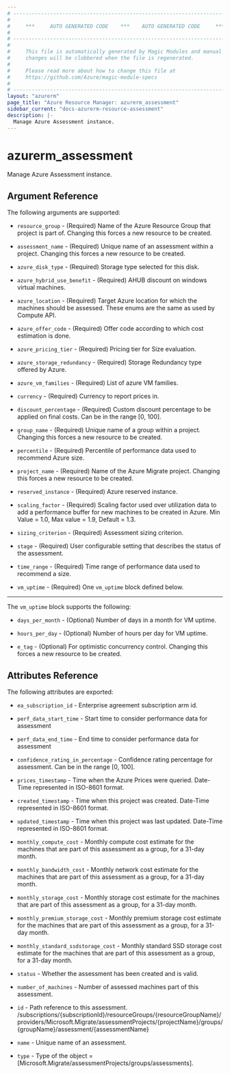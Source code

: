 ```yaml
---
# ----------------------------------------------------------------------------
#
#     ***     AUTO GENERATED CODE    ***    AUTO GENERATED CODE     ***
#
# ----------------------------------------------------------------------------
#
#     This file is automatically generated by Magic Modules and manual
#     changes will be clobbered when the file is regenerated.
#
#     Please read more about how to change this file at
#     https://github.com/Azure/magic-module-specs
#
# ----------------------------------------------------------------------------
layout: "azurerm"
page_title: "Azure Resource Manager: azurerm_assessment"
sidebar_current: "docs-azurerm-resource-assessment"
description: |-
  Manage Azure Assessment instance.
---
```


# azurerm_assessment

Manage Azure Assessment instance.


## Argument Reference

The following arguments are supported:

* `resource_group` - (Required) Name of the Azure Resource Group that project is part of. Changing this forces a new resource to be created.

* `assessment_name` - (Required) Unique name of an assessment within a project. Changing this forces a new resource to be created.

* `azure_disk_type` - (Required) Storage type selected for this disk.

* `azure_hybrid_use_benefit` - (Required) AHUB discount on windows virtual machines.

* `azure_location` - (Required) Target Azure location for which the machines should be assessed. These enums are the same as used by Compute API.

* `azure_offer_code` - (Required) Offer code according to which cost estimation is done.

* `azure_pricing_tier` - (Required) Pricing tier for Size evaluation.

* `azure_storage_redundancy` - (Required) Storage Redundancy type offered by Azure.

* `azure_vm_families` - (Required) List of azure VM families.

* `currency` - (Required) Currency to report prices in.

* `discount_percentage` - (Required) Custom discount percentage to be applied on final costs. Can be in the range [0, 100].

* `group_name` - (Required) Unique name of a group within a project. Changing this forces a new resource to be created.

* `percentile` - (Required) Percentile of performance data used to recommend Azure size.

* `project_name` - (Required) Name of the Azure Migrate project. Changing this forces a new resource to be created.

* `reserved_instance` - (Required) Azure reserved instance.

* `scaling_factor` - (Required) Scaling factor used over utilization data to add a performance buffer for new machines to be created in Azure. Min Value = 1.0, Max value = 1.9, Default = 1.3.

* `sizing_criterion` - (Required) Assessment sizing criterion.

* `stage` - (Required) User configurable setting that describes the status of the assessment.

* `time_range` - (Required) Time range of performance data used to recommend a size.

* `vm_uptime` - (Required) One `vm_uptime` block defined below.

---

The `vm_uptime` block supports the following:

* `days_per_month` - (Optional) Number of days in a month for VM uptime.

* `hours_per_day` - (Optional) Number of hours per day for VM uptime.

* `e_tag` - (Optional) For optimistic concurrency control. Changing this forces a new resource to be created.

## Attributes Reference

The following attributes are exported:

* `ea_subscription_id` - Enterprise agreement subscription arm id.

* `perf_data_start_time` - Start time to consider performance data for assessment

* `perf_data_end_time` - End time to consider performance data for assessment

* `confidence_rating_in_percentage` - Confidence rating percentage for assessment. Can be in the range [0, 100].

* `prices_timestamp` - Time when the Azure Prices were queried. Date-Time represented in ISO-8601 format.

* `created_timestamp` - Time when this project was created. Date-Time represented in ISO-8601 format.

* `updated_timestamp` - Time when this project was last updated. Date-Time represented in ISO-8601 format.

* `monthly_compute_cost` - Monthly compute cost estimate for the machines that are part of this assessment as a group, for a 31-day month.

* `monthly_bandwidth_cost` - Monthly network cost estimate for the machines that are part of this assessment as a group, for a 31-day month.

* `monthly_storage_cost` - Monthly storage cost estimate for the machines that are part of this assessment as a group, for a 31-day month.

* `monthly_premium_storage_cost` - Monthly premium storage cost estimate for the machines that are part of this assessment as a group, for a 31-day month.

* `monthly_standard_ssdstorage_cost` - Monthly standard SSD storage cost estimate for the machines that are part of this assessment as a group, for a 31-day month.

* `status` - Whether the assessment has been created and is valid.

* `number_of_machines` - Number of assessed machines part of this assessment.

* `id` - Path reference to this assessment. /subscriptions/{subscriptionId}/resourceGroups/{resourceGroupName}/providers/Microsoft.Migrate/assessmentProjects/{projectName}/groups/{groupName}/assessment/{assessmentName}

* `name` - Unique name of an assessment.

* `type` - Type of the object = [Microsoft.Migrate/assessmentProjects/groups/assessments].
